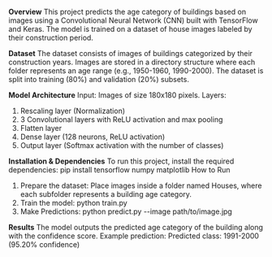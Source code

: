 **Overview**
This project predicts the age category of buildings based on images using a Convolutional Neural Network (CNN) built with TensorFlow and Keras. The model is trained on a dataset of house images labeled by their construction period.

**Dataset**
The dataset consists of images of buildings categorized by their construction years.
Images are stored in a directory structure where each folder represents an age range (e.g., 1950-1960, 1990-2000).
The dataset is split into training (80%) and validation (20%) subsets.

**Model Architecture**
Input: Images of size 180x180 pixels.
Layers:
1. Rescaling layer (Normalization)
2. 3 Convolutional layers with ReLU activation and max pooling
3. Flatten layer
4. Dense layer (128 neurons, ReLU activation)
5. Output layer (Softmax activation with the number of classes)

**Installation & Dependencies**
To run this project, install the required dependencies:
pip install tensorflow numpy matplotlib
How to Run
1. Prepare the dataset: Place images inside a folder named Houses, where each subfolder represents a building age category.
2. Train the model:
python train.py
3. Make Predictions:
python predict.py --image path/to/image.jpg

**Results**
The model outputs the predicted age category of the building along with the confidence score.
Example prediction:
Predicted class: 1991-2000 (95.20% confidence)
